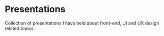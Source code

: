 # Presentations
Collection of presentations I have held about front-end, UI and UX design related topics.
